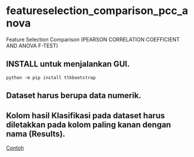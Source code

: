 # featureselection_comparison_pcc_anova
Feature Selection Comparison (PEARSON CORRELATION COEFFICIENT AND ANOVA F-TEST)
## INSTALL untuk menjalankan GUI.
```
python -m pip install ttkbootstrap
```
## Dataset harus berupa data numerik.
## Kolom hasil Klasifikasi pada dataset harus diletakkan pada kolom paling kanan dengan nama (Results).
[Contoh](https://github.com/nicholassumardi/featureselection_comparison_pcc_anova/blob/main/classif.JPG?raw=true)
